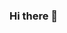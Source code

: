 ### Hi there 👋

<!--
**Technik97/Technik97** is a ✨ _special_ ✨ repository because its `README.md` (this file) appears on your GitHub profile.

Here are some ideas to get you started:
# Hey this is Aniket Mane, Backend Developer from Pune, India.

- 🔭 I’m currently using technologies like ASP .NET core, Typescript and GraphQL

---

## &#x1f4c8; My GitHub Stats

[![Top Langs](https://github-readme-stats.vercel.app/api/top-langs/?username=Technik97&hide=java,html,css&theme=radical)](https://github.com/anuraghazra/github-readme-stats)

[![Aniket's GitHub stats](https://github-readme-stats.vercel.app/api?username=<your_GitHub_username>&theme=radical)](https://github.com/anuraghazra/github-readme-stats)


